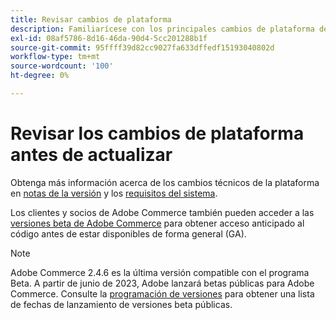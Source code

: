```yaml
---
title: Revisar cambios de plataforma
description: Familiarícese con los principales cambios de plataforma de una versión mientras se prepara para actualizar el proyecto de Adobe Commerce.
exl-id: 08af5786-8d16-46da-90d4-5cc201288b1f
source-git-commit: 95ffff39d82cc9027fa633dffedf15193040802d
workflow-type: tm+mt
source-wordcount: '100'
ht-degree: 0%

---
```


# Revisar los cambios de plataforma antes de actualizar

Obtenga más información acerca de los cambios técnicos de la plataforma en [notas de la versión](../../release/release-notes/overview.md) y los [requisitos del sistema](../../installation/system-requirements.md).

Los clientes y socios de Adobe Commerce también pueden acceder a las [versiones beta de Adobe Commerce](../../release/beta.md) para obtener acceso anticipado al código antes de estar disponibles de forma general (GA).

>[!NOTE]
>
>Adobe Commerce 2.4.6 es la última versión compatible con el programa Beta. A partir de junio de 2023, Adobe lanzará betas públicas para Adobe Commerce. Consulte la [programación de versiones](../../release/schedule.md) para obtener una lista de fechas de lanzamiento de versiones beta públicas.

